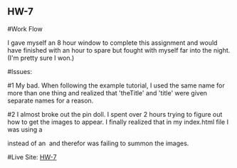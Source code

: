 ## HW-7

#Work Flow

I gave myself an 8 hour window to complete this assignment
and would have finished with an hour to spare but fought with
myself far into the night. (I'm pretty sure I won.)

#Issues:

#1 My bad.
When following the example tutorial, I used the same
name for more than one thing and realized that 'theTitle'
and 'title' were given separate names for a reason.  

#2 I almost broke out the pin doll.
I spent over 2 hours trying to figure out how to get the
images to appear. I finally realized that in my index.html
file I was using a <div id = "image"> instead of an
<img id = "image"> and therefor was failing to summon the
images.

#Live Site:
[HW-7](https://ewilsey.github.io/MART441/HW-7/)
